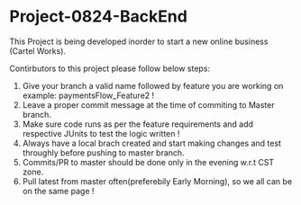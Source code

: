 # Project-0824-BackEnd
This Project is being developed inorder to start a new online business (Cartel Works). 

Contirbutors to this project please follow below steps:

1. Give your branch a valid name followed by feature you are working on example: paymentsFlow_Feature2 !
2. Leave a proper commit message at the time of commiting to Master branch.
3. Make sure code runs as per the feature requirements and add respective JUnits to test the logic written !
4. Always have a local brach created and start making changes and test throughly before pushing to master branch.
5. Commits/PR to master should be done only in the evening w.r.t CST zone.
6. Pull latest from master often(preferebily Early Morning), so we all can be on the same page !

